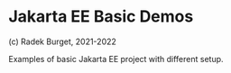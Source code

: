 # Jakarta EE Basic Demos

(c) Radek Burget, 2021-2022

Examples of basic Jakarta EE project with different setup.
